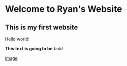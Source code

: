# Welcome to Ryan's Website
## This is my first website

Hello world!

 **This text is going to be** *bold*
 
 [image](https://www.google.com/imgres?imgurl=https%3A%2F%2Fupload.wikimedia.org%2Fwikipedia%2Fcommons%2F3%2F38%2FAdorable-animal-cat-20787.jpg&imgrefurl=https%3A%2F%2Fcommons.wikimedia.org%2Fwiki%2FFile%3AAdorable-animal-cat-20787.jpg&tbnid=xLp7AwvUnBwpcM&vet=12ahUKEwi7lo7vmcP8AhUZLkQIHV6fC6oQMygBegUIARDUAg..i&docid=yXCx9VbUD1UgBM&w=3456&h=2304&q=cat%20image&hl=en&ved=2ahUKEwi7lo7vmcP8AhUZLkQIHV6fC6oQMygBegUIARDUAg)
 

